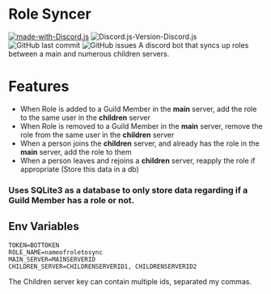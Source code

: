# Role Syncer

[![made-with-Discord.js](https://img.shields.io/badge/Made%20with-Discord.js-1f425f.svg?style=for-the-badge)](https://github.com/discordjs/discord.js/)
![Discord.js-Version-Discord.js](https://img.shields.io/badge/Discord.js-12.2.0-1f425f.svg?style=for-the-badge) ![GitHub last commit](https://img.shields.io/github/last-commit/zaida04/Discord-Role-Syncer.svg?style=for-the-badge) ![GitHub issues](https://img.shields.io/github/issues/zaida04/Discord-Role-Syncer.svg?style=for-the-badge)
A discord bot that syncs up roles between a main and numerous children servers.

# Features

- When Role is added to a Guild Member in the **main** server, add the role to the same user in the **children** server
- When Role is removed to a Guild Member in the **main** server, remove the role from the same user in the **children** server
- When a person joins the **children** server, and already has the role in the **main** server, add the role to them
- When a person leaves and rejoins a **children** server, reapply the role if appropriate (Store this data in a db)

### Uses SQLite3 as a database to only store data regarding if a Guild Member has a role or not.

## Env Variables

```
TOKEN=BOTTOKEN
ROLE_NAME=nameofroletosync
MAIN_SERVER=MAINSERVERID
CHILDREN_SERVER=CHILDRENSERVERID1, CHILDRENSERVERID2
```

The Children server key can contain multiple ids, separated my commas.
